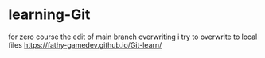 # learning-Git
for zero course
the edit of main branch overwriting
i try to overwrite to local files
https://fathy-gamedev.github.io/Git-learn/
